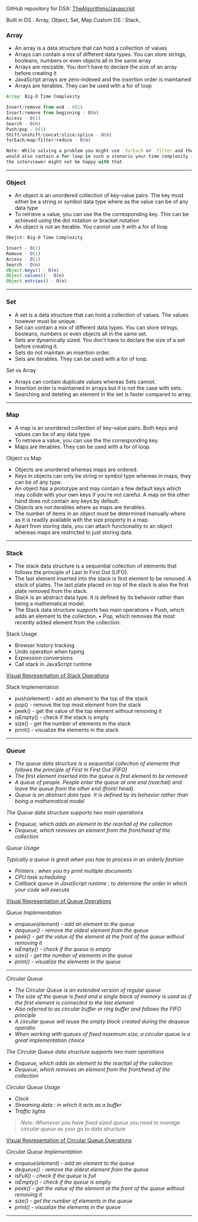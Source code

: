 GitHub repository for DSA:
[TheAlgorithms/Javascript](https://github.com/TheAlgorithms/Javascript/)

Built in DS : Array, Object, Set, Map
Custom DS : Stack,

### Array

- An array is a data structure that can hold a collection of values
- Arrays can contain a mix of different data types. You can store strings, booleans, numbers or even objects all in the same array
- Arrays are resizable. You don't have to declare the size of an array before creating it
- JavaScript arrays are zero-indexed and the insertion order is maintained
- Arrays are iterables. They can be used with a for of loop

```jsx
Array: Big-O Time Complexity

Insert/remove from end - 0(1)
Insert/remove from beginning - O(n)
Access - O(1)
Search - O(n)
Push/pop - 0(1)
Shift/unshift/concat/slice/splice - O(n)
forEach/map/filter/reduce - O(n)

Note: While solving a problem you might use .forEach or .filter and the callback function
would also contain a for loop in such a scenario your time complexity is quadratic and
the interviewer might not be happy with that
```

---

### Object

- An object is an unordered collection of key-value pairs. The key must either be a string or symbol data type where as the value can be of any data type
- To retrieve a value, you can use the the corresponding key. This can be achieved
  using the dot notation or bracket notation
- An object is not an iterable. You cannot use it with a for of loop

```jsx
Obejct: Big-O Time Complexity

Insert - O(1)
Remove - O(1)
Access - O(1)
Search - O(n)
Object.keys() - O(n)
Object.values() - O(n)
Object.entries() - O(n)
```

---

### Set

- A set is a data structure that can hold a collection of values. The values however
  must be unique.
- Set can contain a mix of different data types. You can store strings, booleans,
  numbers or even objects all in the same set.
- Sets are dynamically sized. You don't have to declare the size of a set before
  creating it.
- Sets do not maintain an insertion order.
- Sets are iterables. They can be used with a for of loop.

Set vs Array

- Arrays can contain duplicate values whereas Sets cannot.
- Insertion order is maintained in arrays but it is not the case with sets.
- Searching and deleting an element in the set is faster compared to array.

---

### Map

- A map is an unordered collection of key-value pairs. Both keys and values can be
  of any data type.
- To retrieve a value, you can use the the corresponding key.
- Maps are iterables. They can be used with a for of loop.

Object vs Map

- Objects are unordered whereas maps are ordered.
- Keys in objects can only be string or symbol type whereas in maps, they can be of any type.
- An object has a prototype and may contain a few default keys which may collide with your own
  keys if you're not careful. A map on the other hand does not contain any keys by default.
- Objects are not iterables where as maps are iterables.
- The number of items in an object must be determined manually where as it is readily available
  with the size property in a map.
- Apart from storing data, you can attach functionality to an object whereas maps are restricted to just storing data.

---

### Stack

- The stack data structure is a sequential collection of elements that follows the
  principle of Last In First Out (LIFO).
- The last element inserted into the stack is first element to be removed.
  A stack of plates. The last plate placed on top of the stack is also the first plate
  removed from the stack.
- Stack is an abstract data type. It is defined by its behavior rather than being a
  mathematical model.
- The Stack data structure supports two main operations
  • Push, which adds an element to the collection.
  • Pop, which removes the most recently added element from the collection.

Stack Usage

- Browser history tracking
- Undo operation when typing
- Expression conversions
- Call stack in JavaScript runtime

[Visual Representation of Stack Operations](https://excalidraw.com/#json=GIrQDT8MH6ketuTyRE1tw,gGE_qXgSaaehtQzDc5pldA)

Stack Implementation

- push(element) - add an element to the top of the stack
- pop() - remove the top most element from the stack
- peek() - get the value of the top element without removing it
- isEmpty() - check if the stack is empty
- size() - get the number of elements in the stack
- print() - visualize the elements in the stack

---

### _Queue_

- _The queue data structure is a sequential collection of elements that follows the principle of First In First Out (FIFO)_
- _The first element inserted into the queue is first element to be removed_
- _A queue of people. People enter the queue at one end (rear/tail) and leave the queue from the other end (front/ head)._
- _Queue is an abstract data type. It is defined by its behavior rather than being a mathematical model_

_The Queue data structure supports two main operations_

- _Enqueue, which adds an element to the rear/tail of the collection_
- _Dequeue, which removes an element from the front/head of the collection_

_Queue Usage_

_Typically a queue is great when you hae to process in an orderly fashion_

- _Printers : when you try print multiple documents_
- _CPU task scheduling_
- _Callback queue in JavaScript runtime : to determine the order in which your code will execute_

[Visual Representation of Queue Operations](https://excalidraw.com/#json=XSzhOmLuosbQI1qY_kxOV,7DfWBPipEkB-5euI5Mqh_g)

_Queue Implementation_

- _enqueue(element) - add an element to the queue_
- _dequeue() - remove the oldest element from the queue_
- _peek() - get the value of the element at the front of the queue without removing it_
- _isEmpty() - check if the queue is empty_
- _size() - get the number of elements in the queue_
- _print() - visualize the elements in the queue_

---

_Circular Queue_

- _The Circular Queue is an extended version of regular queue_
- _The size of the queue is fixed and a single block of memory is used as if the first element is connected to the last element_
- _Also referred to as circular buffer or ring buffer and follows the FIFO principle_
- _A circular queue will reuse the empty block created during the dequeue operatio_
- _When working with queues of fixed maximum size, a circular queue is a great implementation choice_

_The Circular Queue data structure supports two main operations_

- _Enqueue, which adds an element to the rear/tail of the collection_
- _Dequeue, which removes an element from the front/head of the collection_

_Circular Queue Usage_

- _Clock_
- _Streaming data : in which it acts as a buffer_
- _Traffic lights_

> _Note: Whenever you have fixed sized queue you need to manage circular queue as your go to data structure_

[Visual Representation of Circular Queue Operations](https://excalidraw.com/#json=2CYJfAAixZm4A9HrRt2E9,QjrY8HFRAbLKPqNV8BA7FQ)

_Circular Queue Implementation_

- _enqueue(element) - add an element to the queue_
- _dequeue() - remove the oldest element from the queue_
- _isFull() - check if the queue is full_
- _isEmpty() - check if the queue is empty_
- _peek() - get the value of the element at the front of the queue without removing it_
- _size() - get the number of elements in the queue_
- _print() - visualize the elements in the queue_

---
